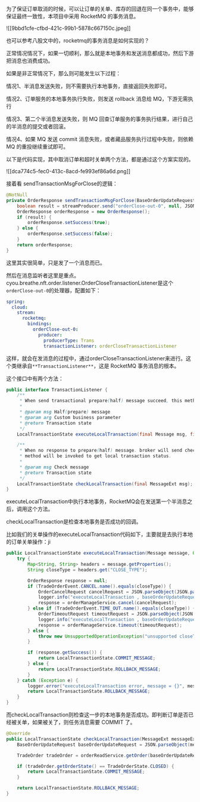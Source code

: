 为了保证订单取消的时候，可以让订单的关单、库存的回退在同一个事务中，能够保证最终一致性，本项目中采用 RocketMQ 的事务消息。



![[9bbd1cfe-cfbd-421c-99b1-5878c667150c.jpeg]]

也可以参考八股文中的，rocketmq的事务消息是如何实现的？



正常情况情况下，如果一切顺利，那么就是本地事务和发送消息都成功，然后下游把消息也消费成功。



如果是非正常情况下，那么则可能发生以下过程：



情况1、半消息发送失败，则不需要执行本地事务，直接返回失败即可。



情况2、订单服务的本地事务执行失败，则发送 rollback 消息给 MQ，下游无需执行



情况3、第二个半消息发送失败，则 MQ 回查订单服务的事务执行结果，进行自己的半消息的提交或者回滚。



情况4、如果 MQ 发送 commit 消息失败，或者藏品服务执行过程中失败，则依赖 MQ 的重投继续重试即可。



以下是代码实现，其中取消订单和超时关单两个方法，都是通过这个方案实现的。


![[dca774c5-fec0-413c-8acd-fe993ef86a6d.png]]



接着看 sendTransactionMsgForClose的逻辑：

```java
@NotNull
private OrderResponse sendTransactionMsgForClose(BaseOrderUpdateRequest request) {
    boolean result = streamProducer.send("orderClose-out-0", null, JSON.toJSONString(request), "CLOSE_TYPE", request.getOrderEvent().name());
    OrderResponse orderResponse = new OrderResponse();
    if (result) {
        orderResponse.setSuccess(true);
    } else {
        orderResponse.setSuccess(false);
    }
    return orderResponse;
}
```

这里其实很简单，只是发了一个消息而已。

然后在消息监听者这里是重点。cyou.breathe.nft.order.listener.OrderCloseTransactionListener是这个`orderClose-out-0`的处理器，配置如下：

```yaml
spring:
  cloud:
    stream:
      rocketmq:
        bindings:
          orderClose-out-0:
            producer:
              producerType: Trans
              transactionListener: orderCloseTransactionListener
```

这样，就会在发消息的过程中，通过orderCloseTransactionListener来进行。这个类继承自`**TransactionListener**`，这是 RocketMQ 事务消息的根本。



这个接口中有两个方法：



```java
public interface TransactionListener {
    /**
     * When send transactional prepare(half) message succeed, this method will be invoked to execute local transaction.
     *
     * @param msg Half(prepare) message
     * @param arg Custom business parameter
     * @return Transaction state
     */
    LocalTransactionState executeLocalTransaction(final Message msg, final Object arg);

    /**
     * When no response to prepare(half) message. broker will send check message to check the transaction status, and this
     * method will be invoked to get local transaction status.
     *
     * @param msg Check message
     * @return Transaction state
     */
    LocalTransactionState checkLocalTransaction(final MessageExt msg);
}
```

executeLocalTransaction中执行本地事务，RocketMQ会在发送第一个半消息之后，调用这个方法。



checkLocalTransaction是检查本地事务是否成功的回调。



比如我们的关单操作的executeLocalTransaction代码如下，主要就是去执行本地的订单关单操作：ji



```java
public LocalTransactionState executeLocalTransaction(Message message, Object o) {
    try {
        Map<String, String> headers = message.getProperties();
        String closeType = headers.get("CLOSE_TYPE");

        OrderResponse response = null;
        if (TradeOrderEvent.CANCEL.name().equals(closeType)) {
            OrderCancelRequest cancelRequest = JSON.parseObject(JSON.parseObject(message.getBody()).getString("body"), OrderCancelRequest.class);
            logger.info("executeLocalTransaction , baseOrderUpdateRequest = {} , closeType = {}", JSON.toJSONString(cancelRequest), closeType);
            response = orderManageService.cancel(cancelRequest);
        } else if (TradeOrderEvent.TIME_OUT.name().equals(closeType)) {
            OrderTimeoutRequest timeoutRequest = JSON.parseObject(JSON.parseObject(message.getBody()).getString("body"), OrderTimeoutRequest.class);
            logger.info("executeLocalTransaction , baseOrderUpdateRequest = {} , closeType = {}", JSON.toJSONString(timeoutRequest), closeType);
            response = orderManageService.timeout(timeoutRequest);
        } else {
            throw new UnsupportedOperationException("unsupported closeType " + closeType);
        }

        if (response.getSuccess()) {
            return LocalTransactionState.COMMIT_MESSAGE;
        } else {
            return LocalTransactionState.ROLLBACK_MESSAGE;
        }
    } catch (Exception e) {
        logger.error("executeLocalTransaction error, message = {}", message, e);
        return LocalTransactionState.ROLLBACK_MESSAGE;
    }
}
```



而checkLocalTransaction则检查这一步的本地事务是否成功。即判断订单是否已经被关单，如果被关了，则任务消息需要 COMMIT 了。



```java
@Override
public LocalTransactionState checkLocalTransaction(MessageExt messageExt) {
    BaseOrderUpdateRequest baseOrderUpdateRequest = JSON.parseObject(messageExt.getBody(), BaseOrderUpdateRequest.class);

    TradeOrder tradeOrder = orderReadService.getOrder(baseOrderUpdateRequest.getOrderId());

    if (tradeOrder.getOrderState() == TradeOrderState.CLOSED) {
        return LocalTransactionState.COMMIT_MESSAGE;
    }

    return LocalTransactionState.ROLLBACK_MESSAGE;
}
```


